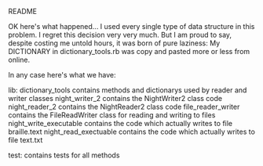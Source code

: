 README

OK here's what happened... I used every single type of data structure in this
problem.  I regret this decision very very much.  But I am proud to say, despite
costing me untold hours, it was born of pure laziness:  My DICTIONARY in
dictionary_tools.rb was copy and pasted more or less from online.

In any case here's what we have:

lib:
  dictionary_tools contains methods and dictionarys used by reader and writer classes
  night_writer_2 contains the NightWriter2 class code
  night_reader_2 contains the NightReader2 class code
  file_reader_writer contains the FileReadWriter class for reading and writing to files
  night_write_executable contains the code which actually writes to file braille.text
  night_read_exectuable contains the code which actually writes to file text.txt

test:
  contains tests for all methods
